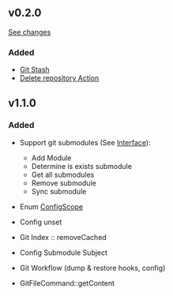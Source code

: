 ## v0.2.0

[See changes](https://github.com/ArtARTs36/GitHandler/compare/0.1.0...0.2.0)

### Added

* [Git Stash](https://github.com/ArtARTs36/GitHandler/blob/b765c99cea137625a8b7a0de97d6df434cd8d480/src/Git.php#L153)
* [Delete repository Action](https://github.com/ArtARTs36/GitHandler/blob/b765c99cea137625a8b7a0de97d6df434cd8d480/src/Action.php#L66)

## v1.1.0

### Added

* Support git submodules (See [Interface](./src/Contracts/Commands/GitSubmoduleCommand.php)):
    * Add Module
    * Determine is exists submodule
    * Get all submodules
    * Remove submodule
    * Sync submodule
    
* Enum [ConfigScope](./src/Enum/ConfigScope.php)

* Config unset

* Git Index :: removeCached

* Config Submodule Subject

* Git Workflow (dump & restore hooks, config)

* GitFileCommand::getContent

